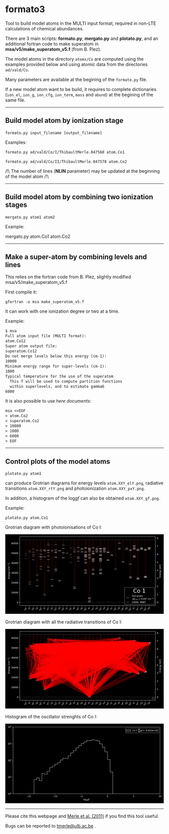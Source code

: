 # formato3

Tool to build model atoms in the MULTI input format, required in non-LTE calculations of chemical abundances.


There are 3 main scripts: **formato.py**, **mergato.py** and **plotato.py**, and an additional fortran code to make superatom in **msa/v5/make_superatom_v5.f** (from B. Plez).

The model atoms in the directory `atoms/Co` are computed using the examples provided below and using atomic data from the directories `ad/vald/Co`.

Many parameters are available at the begining of the `formato.py` file.

If a new model atom want to be build, it requires to complete dictionaries (`ion_el`, `ion_g`, `ion_cfg`, `ion_term`, `mass` and `abund`) at the begining of the same file.

---

## Build model atom by ionization stage

```
formato.py input_filename [output_filename]
```

Examples:

```
formato.py ad/vald/Co/I/ThibaultMerle.047560 atom.Co1
```
```
formato.py ad/vald/Co/II/ThibaultMerle.047578 atom.Co2
```

/!\ The number of lines (**NLIN** parameter) may be updated at the beginning of the model atom /!\

---

## Build model atom by combining two ionization stages

```
mergato.py atom1 atom2
```

Example: 

mergato.py atom.Co1 atom.Co2

---

## Make a super-atom by combining levels and lines

This relies on the fortran code from B. Plez, slightly modified msa/v5/make_superatom_v5.f

First compile it:

```
gfortran -o msa make_superatom_v5.f
```

It can work with one ionization degree or two at a time.

Example:
```
$ msa 
Full atom input file (MULTI format):
atom.Co12
Super atom output file:
superatom.Co12
Do not merge levels below this energy (cm-1):
10000
Minimum energy range for super-levels (cm-1):
1000
Typical temperature for the use of the superatom
  This T will be used to compute partition functions
  within superlevels, and to estimate gamma6
6000
```
It is also possible to use *here documents*:

```
msa <<EOF
> atom.Co2
> superatom.Co2
> 10000
> 1000
> 6000
> EOF
```
---

## Control plots of the model atoms

```
plotato.py atom1
```

can produce Grotrian diagrams for energy levels `atom.XXY_elY.png`, radiative transitions `atom.XXY_rtY.png` and photoionization `atom.XXY_pxY.png`. 

In addition, a histogram of the log*gf* can also be obtained `atom.XXY_gf.png`. 

Example:

```
plotato.py atom.Co1
```

Grotrian diagram with photoionisations of Co I:

![Alt text](atoms/Co/1/atom.Co1_px1.png)

Grotrian diagram with all the radiative transitions of Co I:

![Alt text](atoms/Co/1/atom.Co1_rt1.png)

Histogram of the oscillator strenghts of Co I:

![Alt text](atoms/Co/1/atom.Co1_gf.png)


---

Please cite this webpage and [Merle et al. (2011)](https://ui.adsabs.harvard.edu/abs/2011MNRAS.418..863M/abstract) if you find this tool useful.

Bugs can be reported to tmerle@ulb.ac.be .
